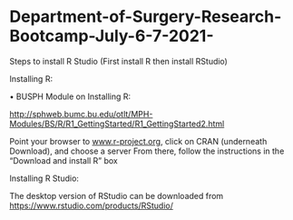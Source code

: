# Department-of-Surgery-Research-Bootcamp-July-6-7-2021-



Steps to install R Studio  (First install R then install RStudio)   

Installing R:  

•     BUSPH Module on Installing R: 

http://sphweb.bumc.bu.edu/otlt/MPH-Modules/BS/R/R1_GettingStarted/R1_GettingStarted2.html 

Point your browser to www.r-project.org, click on CRAN (underneath Download), and choose a server 
From there, follow the instructions in the “Download and install R” box 


Installing R Studio:  

The desktop version of RStudio can be downloaded from https://www.rstudio.com/products/RStudio/ 
